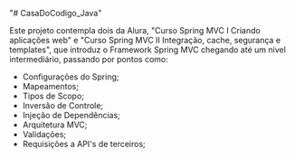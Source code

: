 "# CasaDoCodigo_Java" 

Este projeto contempla dois da Alura, "Curso Spring MVC I Criando aplicações web" e "Curso Spring MVC II Integração, cache, segurança e templates", que introduz o Framework Spring MVC chegando até um nivel intermediário, passando por pontos como:

  * Configurações do Spring;
  * Mapeamentos;
  * Tipos de Scopo;
  * Inversão de Controle;
  * Injeção de Dependências;
  * Arquitetura MVC;
  * Validações;
  * Requisições a API's de terceiros;
